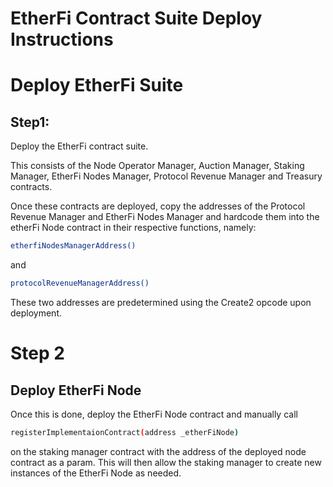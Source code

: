 # EtherFi Contract Suite Deploy Instructions

# Deploy EtherFi Suite

## Step1: 
Deploy the EtherFi contract suite.

This consists of the Node Operator Manager, Auction Manager, Staking Manager, EtherFi Nodes Manager, Protocol Revenue Manager and Treasury contracts.

Once these contracts are deployed, copy the addresses of the Protocol Revenue Manager and EtherFi Nodes Manager and hardcode them into the etherFi Node contract in their respective functions, namely: 

``` zsh 
etherfiNodesManagerAddress()
```

and 

```zsh
protocolRevenueManagerAddress()
```
These two addresses are predetermined using the Create2 opcode upon deployment.

# Step 2
## Deploy EtherFi Node

Once this is done, deploy the EtherFi Node contract and manually call 

``` zsh
registerImplementaionContract(address _etherFiNode)
```

 on the staking manager contract with the address of the deployed node contract as a param. This will then allow the staking manager to create new instances of the EtherFi Node as needed.

